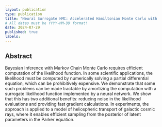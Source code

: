 ```yaml
---
layout: publication
type: publication
title: "Neural Surrogate HMC: Accelerated Hamiltonian Monte Carlo with a Neural Network Surrogate Likelihood"
# All dates must be YYYY-MM-DD format!
date: 2024-07-29
published: true
labels:
---
```


## Abstract

Bayesian Inference with Markov Chain Monte Carlo requires efficient computation of the likelihood function. In some scientific applications, the likelihood must be computed by numerically solving a partial differential equation, which can be prohibitively expensive. We demonstrate that some such problems can be made tractable by amortizing the computation with a surrogate likelihood function implemented by a neural network. We show that this has two additional benefits: reducing noise in the likelihood evaluations and providing fast gradient calculations. In experiments, the approach is applied to a model of heliospheric transport of galactic cosmic rays, where it enables efficient sampling from the posterior of latent parameters in the Parker equation.
